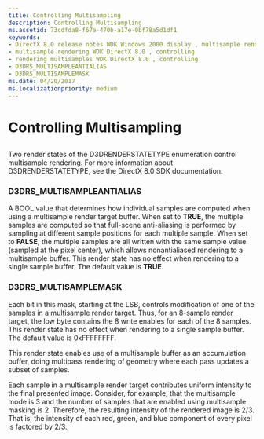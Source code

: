```yaml
---
title: Controlling Multisampling
description: Controlling Multisampling
ms.assetid: 73cdfda8-f67a-470b-a17e-0bf78a5d1df1
keywords:
- DirectX 8.0 release notes WDK Windows 2000 display , multisample rendering, controlling
- multisample rendering WDK DirectX 8.0 , controlling
- rendering multisamples WDK DirectX 8.0 , controlling
- D3DRS_MULTISAMPLEANTIALIAS
- D3DRS_MULTISAMPLEMASK
ms.date: 04/20/2017
ms.localizationpriority: medium
---
```


# Controlling Multisampling


## <span id="ddk_controlling_multisampling_gg"></span><span id="DDK_CONTROLLING_MULTISAMPLING_GG"></span>


Two render states of the D3DRENDERSTATETYPE enumeration control multisample rendering. For more information about D3DRENDERSTATETYPE, see the DirectX 8.0 SDK documentation.

### <span id="d3drs_multisampleantialias"></span><span id="D3DRS_MULTISAMPLEANTIALIAS"></span>D3DRS\_MULTISAMPLEANTIALIAS

A BOOL value that determines how individual samples are computed when using a multisample render target buffer. When set to **TRUE**, the multiple samples are computed so that full-scene anti-aliasing is performed by sampling at different sample positions for each multiple sample. When set to **FALSE**, the multiple samples are all written with the same sample value (sampled at the pixel center), which allows nonantialiased rendering to a multisample buffer. This render state has no effect when rendering to a single sample buffer. The default value is **TRUE**.

### <span id="d3drs_multisamplemask"></span><span id="D3DRS_MULTISAMPLEMASK"></span>D3DRS\_MULTISAMPLEMASK

Each bit in this mask, starting at the LSB, controls modification of one of the samples in a multisample render target. Thus, for an 8-sample render target, the low byte contains the 8 write enables for each of the 8 samples. This render state has no effect when rendering to a single sample buffer. The default value is 0xFFFFFFFF.

This render state enables use of a multisample buffer as an accumulation buffer, doing multipass rendering of geometry where each pass updates a subset of samples.

Each sample in a multisample render target contributes uniform intensity to the final presented image. Consider, for example, that the multisample mode is 3 and the number of samples that are enabled using multisample masking is 2. Therefore, the resulting intensity of the rendered image is 2/3. That is, the intensity of each red, green, and blue component of every pixel is factored by 2/3.

 

 





